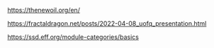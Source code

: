 https://thenewoil.org/en/


https://fractaldragon.net/posts/2022-04-08_uofq_presentation.html


https://ssd.eff.org/module-categories/basics
